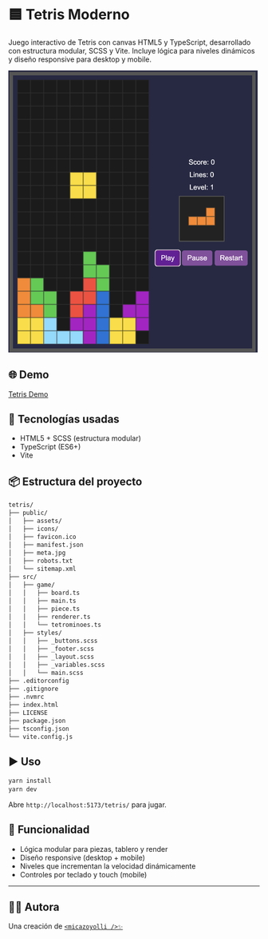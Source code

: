 # 🟦 Tetris Moderno

Juego interactivo de Tetris con canvas HTML5 y TypeScript, desarrollado con estructura modular, SCSS y Vite. Incluye lógica para niveles dinámicos y diseño responsive para desktop y mobile.

<img alt="Tetris" src="https://github.com/micazoyolli/tetris/blob/master/public/assets/screenshot.png" width="500" />

## 🌐 Demo

[Tetris Demo](https://micazoyolli.github.io/tetris/)

## 🚀 Tecnologías usadas

- HTML5 + SCSS (estructura modular)
- TypeScript (ES6+)
- Vite

## 📦 Estructura del proyecto

```
tetris/
├── public/
│   ├── assets/
│   ├── icons/
│   ├── favicon.ico
│   ├── manifest.json
│   ├── meta.jpg
│   ├── robots.txt
│   └── sitemap.xml
├── src/
│   ├── game/
│   │   ├── board.ts
│   │   ├── main.ts
│   │   ├── piece.ts
│   │   ├── renderer.ts
│   │   └── tetrominoes.ts
│   ├── styles/
│   │   ├── _buttons.scss
│   │   ├── _footer.scss
│   │   ├── _layout.scss
│   │   ├── _variables.scss
│   │   └── main.scss
├── .editorconfig
├── .gitignore
├── .nvmrc
├── index.html
├── LICENSE
├── package.json
├── tsconfig.json
└── vite.config.js
```

## ▶️ Uso

```bash
yarn install
yarn dev
```

Abre `http://localhost:5173/tetris/` para jugar.

## 🧠 Funcionalidad

- Lógica modular para piezas, tablero y render
- Diseño responsive (desktop + mobile)
- Niveles que incrementan la velocidad dinámicamente
- Controles por teclado y touch (mobile)

---

## 👩‍💻 Autora

Una creación de [`<micazoyolli />✨`](https://nadia.dev)
